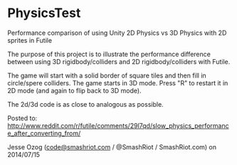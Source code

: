PhysicsTest
===========

Performance comparison of using Unity 2D Physics vs 3D Physics with 2D sprites in Futile

The purpose of this project is to illustrate the performance difference between using 3D rigidbody/colliders and 2D rigidbody/colliders with Futile.

The game will start with a solid border of square tiles and then fill in circle/spere colliders. The game starts in 3D mode. Press "R" to restart it in 2D mode (and again to flip back to 3D mode).

The 2d/3d code is as close to analogous as possible.

Posted to: http://www.reddit.com/r/futile/comments/29l7qd/slow_physics_performance_after_converting_from/

Jesse Ozog (code@smashriot.com / @SmashRiot / SmashRiot.com) on 2014/07/15
